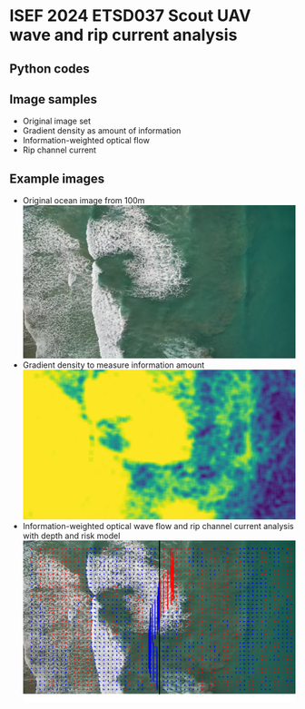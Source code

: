 # ISEF 2024 ETSD037 Scout UAV wave and rip current analysis
## Python codes
## Image samples
- Original image set
- Gradient density as amount of information
- Information-weighted optical flow
- Rip channel current
## Example images
- Original ocean image from 100m
![original ocean image](https://github.com/Cinderpe1t/ISEF_UAV_scout_rip_current/blob/main/scout_video_09/gimbal0_2000.jpg)
- Gradient density to measure information amount
![gradient density as a measure of information amount](https://github.com/Cinderpe1t/ISEF_UAV_scout_rip_current/blob/main/scout_video_09_gradient_density/info_amount_2000.png)
- Information-weighted optical wave flow and rip channel current analysis with depth and risk model
![rip channel current analysis with depth and risk model](https://github.com/Cinderpe1t/ISEF_UAV_scout_rip_current/blob/main/scout_video_09_rip_current/rip5_gimbal0_2000.png)
